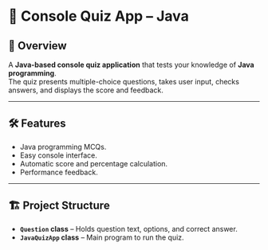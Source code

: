 # 🎯 Console Quiz App – Java

## 📌 Overview
A **Java-based console quiz application** that tests your knowledge of **Java programming**.  
The quiz presents multiple-choice questions, takes user input, checks answers, and displays the score and feedback.

---

## 🛠 Features
- Java programming MCQs.
- Easy console interface.
- Automatic score and percentage calculation.
- Performance feedback.

---

## 🏗 Project Structure
- **`Question` class** – Holds question text, options, and correct answer.
- **`JavaQuizApp` class** – Main program to run the quiz.

